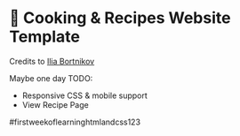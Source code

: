# 🍳 Cooking & Recipes Website Template

Credits to [Ilia Bortnikov](https://www.figma.com/community/file/1331351586208563684)

Maybe one day TODO:
- Responsive CSS & mobile support
- View Recipe Page

#firstweekoflearninghtmlandcss123